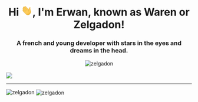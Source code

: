 <h1 align="center">Hi <img src="https://github.com/Zelgadon/Zelgadon/blob/main/assets/gifs/Hi.gif" width=30px>, I'm Erwan, known as Waren or Zelgadon!</h1>
<h3 align="center">A french and young developer with stars in the eyes and dreams in the head.</h3>

<p align="center"> <img src="https://komarev.com/ghpvc/?username=zelgadon&label=Profile%20views&color=0e75b6&style=flat" alt="zelgadon" /> </p>
<img align="center" src='https://user-images.githubusercontent.com/5713670/87202985-820dcb80-c2b6-11ea-9f56-7ec461c497c3.gif' width='200'>

---

<p><img align="left" src="https://github-readme-stats.vercel.app/api/top-langs?username=zelgadon&show_icons=true&locale=en&layout=compact" alt="zelgadon" /></p>

<p>&nbsp;<img align="center" src="https://github-readme-stats.vercel.app/api?username=zelgadon&show_icons=true&locale=en" alt="zelgadon" /></p>
